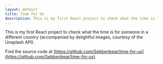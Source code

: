 ```yaml
---
layout: default
title: Time For Us
description: This is my first React project to check what the time is for someone in a different country (accompanied by delightful images, courtesy of the Unsplash API).
---
```


This is my first React project to check what the time is for someone in a different country (accompanied by delightful images, courtesy of the Unsplash API).

Find the source code at [https://github.com/Sebbenbear/time-for-us](https://github.com/Sebbenbear/time-for-us)
